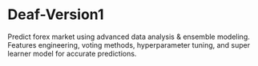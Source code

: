 # Deaf-Version1
Predict forex market using advanced data analysis &amp; ensemble modeling. Features engineering, voting methods, hyperparameter tuning, and super learner model for accurate predictions.
